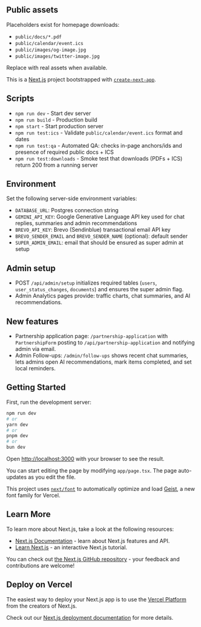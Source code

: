 ## Public assets

Placeholders exist for homepage downloads:

- `public/docs/*.pdf`
- `public/calendar/event.ics`
- `public/images/og-image.jpg`
- `public/images/twitter-image.jpg`

Replace with real assets when available.

This is a [Next.js](https://nextjs.org) project bootstrapped with [`create-next-app`](https://nextjs.org/docs/app/api-reference/cli/create-next-app).

## Scripts

- `npm run dev` - Start dev server
- `npm run build` - Production build
- `npm start` - Start production server
- `npm run test:ics` - Validate `public/calendar/event.ics` format and dates
- `npm run test:qa` - Automated QA: checks in-page anchors/ids and presence of required public docs + ICS
- `npm run test:downloads` - Smoke test that downloads (PDFs + ICS) return 200 from a running server

## Environment

Set the following server-side environment variables:

- `DATABASE_URL`: Postgres connection string
- `GEMINI_API_KEY`: Google Generative Language API key used for chat replies, summaries and admin recommendations
- `BREVO_API_KEY`: Brevo (Sendinblue) transactional email API key
- `BREVO_SENDER_EMAIL` and `BREVO_SENDER_NAME` (optional): default sender
- `SUPER_ADMIN_EMAIL`: email that should be ensured as super admin at setup

## Admin setup

- POST `/api/admin/setup` initializes required tables (`users`, `user_status_changes`, `documents`) and ensures the super admin flag.
- Admin Analytics pages provide: traffic charts, chat summaries, and AI recommendations.

## New features

- Partnership application page: `/partnership-application` with `PartnershipForm` posting to `/api/partnership-application` and notifying admin via email.
- Admin Follow-ups: `/admin/follow-ups` shows recent chat summaries, lets admins open AI recommendations, mark items completed, and set local reminders.

## Getting Started

First, run the development server:

```bash
npm run dev
# or
yarn dev
# or
pnpm dev
# or
bun dev
```

Open [http://localhost:3000](http://localhost:3000) with your browser to see the result.

You can start editing the page by modifying `app/page.tsx`. The page auto-updates as you edit the file.

This project uses [`next/font`](https://nextjs.org/docs/app/building-your-application/optimizing/fonts) to automatically optimize and load [Geist](https://vercel.com/font), a new font family for Vercel.

## Learn More

To learn more about Next.js, take a look at the following resources:

- [Next.js Documentation](https://nextjs.org/docs) - learn about Next.js features and API.
- [Learn Next.js](https://nextjs.org/learn) - an interactive Next.js tutorial.

You can check out [the Next.js GitHub repository](https://github.com/vercel/next.js) - your feedback and contributions are welcome!

## Deploy on Vercel

The easiest way to deploy your Next.js app is to use the [Vercel Platform](https://vercel.com/new?utm_medium=default-template&filter=next.js&utm_source=create-next-app&utm_campaign=create-next-app-readme) from the creators of Next.js.

Check out our [Next.js deployment documentation](https://nextjs.org/docs/app/building-your-application/deploying) for more details.
